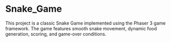 # Snake_Game
This project is a classic Snake Game implemented using the Phaser 3 game framework. The game features smooth snake movement, dynamic food generation, scoring, and game-over conditions.
